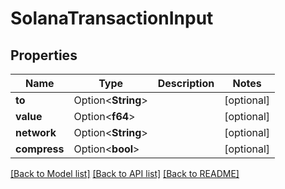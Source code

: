 # SolanaTransactionInput

## Properties

Name | Type | Description | Notes
------------ | ------------- | ------------- | -------------
**to** | Option<**String**> |  | [optional]
**value** | Option<**f64**> |  | [optional]
**network** | Option<**String**> |  | [optional]
**compress** | Option<**bool**> |  | [optional]

[[Back to Model list]](../README.md#documentation-for-models) [[Back to API list]](../README.md#documentation-for-api-endpoints) [[Back to README]](../README.md)


